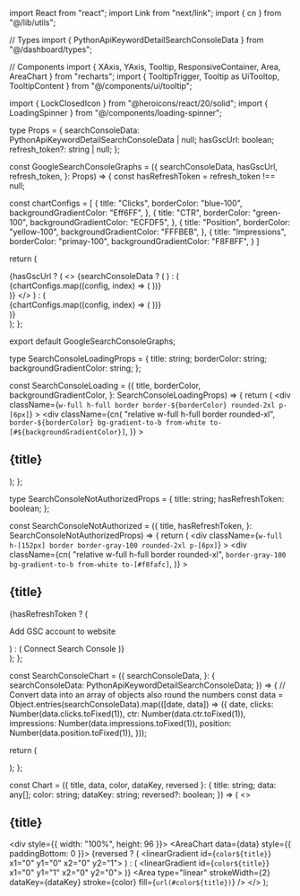 import React from "react";
import Link from "next/link";
import { cn } from "@/lib/utils";

// Types
import { PythonApiKeywordDetailSearchConsoleData } from "@/dashboard/types";

// Components
import { XAxis, YAxis, Tooltip, ResponsiveContainer, Area, AreaChart } from "recharts";
import { TooltipTrigger, Tooltip as UiTooltop, TooltipContent } from "@/components/ui/tooltip";

import { LockClosedIcon } from "@heroicons/react/20/solid";
import { LoadingSpinner } from "@/components/loading-spinner";

type Props = {
  searchConsoleData: PythonApiKeywordDetailSearchConsoleData | null;
  hasGscUrl: boolean;
  refresh_token?: string | null;
};

const GoogleSearchConsoleGraphs = ({
  searchConsoleData,
  hasGscUrl,
  refresh_token,
}: Props) => {
  const hasRefreshToken = refresh_token !== null;

  const chartConfigs = [
    {
      title: "Clicks",
      borderColor: "blue-100",
      backgroundGradientColor: "Eff6FF",
    },
    {
      title: "CTR",
      borderColor: "green-100",
      backgroundGradientColor: "ECFDF5",
    },
    {
      title: "Position",
      borderColor: "yellow-100",
      backgroundGradientColor: "FFFBEB",
    },
    {
      title: "Impressions",
      borderColor: "primay-100",
      backgroundGradientColor: "F8F8FF",
    }
  ]

  return (
    <div>
      {hasGscUrl ? (
        <>
          {searchConsoleData ? (
            <SearchConsoleChart searchConsoleData={searchConsoleData} />
          ) : (
            <div className="flex gap-4 w-full h-[152px]">
              {chartConfigs.map((config, index) => (
                <SearchConsoleLoading
                  key={index}
                  title={config.title}
                  borderColor={config.borderColor}
                  backgroundGradientColor={config.backgroundGradientColor}
                />
              ))}
            </div>
          )}
        </>
      ) : (
        <div className="flex gap-4 w-full h-[152px]">
          {chartConfigs.map((config, index) => (
            <SearchConsoleNotAuthorized
              key={index}
              title={config.title}
              hasRefreshToken={hasRefreshToken}
            /> 
          ))}
        </div>
      )}
    </div>
  );
};

export default GoogleSearchConsoleGraphs;

type SearchConsoleLoadingProps = {
  title: string;
  borderColor: string;
  backgroundGradientColor: string;
};

const SearchConsoleLoading = ({
  title,
  borderColor,
  backgroundGradientColor,
}: SearchConsoleLoadingProps) => {
  return (
    <div
      className={`w-full h-full border border-${borderColor} rounded-2xl p-[6px]`}
    >
      <div
        className={cn(
          "relative w-full h-full border rounded-xl",
          `border-${borderColor} bg-gradient-to-b from-white to-[#${backgroundGradientColor}]`,
        )}
      >
        <h2 className="ml-4 mt-4 text-base leading-6 font-medium text-gray-800">
          {title}
        </h2>
        <LoadingSpinner className="absolute left-1/2 top-1/2 -translate-x-1/2" />
      </div>
    </div>
  );
};

type SearchConsoleNotAuthorizedProps = {
  title: string;
  hasRefreshToken: boolean;
};

const SearchConsoleNotAuthorized = ({
  title,
  hasRefreshToken,
}: SearchConsoleNotAuthorizedProps) => {
  return (
    <div
      className={`w-full h-[152px] border border-gray-100 rounded-2xl p-[6px]`}
    >
      <div
        className={cn(
          "relative w-full h-full border rounded-xl",
          `border-gray-100 bg-gradient-to-b from-white to-[#f8fafc]`,
        )}
      >
        <h2 className="ml-4 mt-4 text-base leading-6 font-medium text-gray-800">
          {title}
        </h2>
        <div className="absolute left-1/2 top-1/2 -translate-x-1/2 -translate-y-1/3 flex flex-col justify-center gap-1">
          <UiTooltop>
            <TooltipTrigger>
              <LockClosedIcon className="w-8 h-8 text-gray-400 mx-auto" />
            </TooltipTrigger>
            <TooltipContent>
              {hasRefreshToken ? (
                <p className="text-gray-500 text-center">
                  Add GSC account to website
                </p>
              ) : (
                <Link
                  href="/app/settings/integrations"
                  className="text-primary-500 text-center"
                >
                  Connect Search Console
                </Link>
              )}
            </TooltipContent>
          </UiTooltop>
        </div>
      </div>
    </div>
  );
};

const SearchConsoleChart = ({
  searchConsoleData,
}: {
  searchConsoleData: PythonApiKeywordDetailSearchConsoleData;
}) => {
  // Convert data into an array of objects also round the numbers
  const data = Object.entries(searchConsoleData).map(([date, data]) => ({
    date,
    clicks: Number(data.clicks.toFixed(1)),
    ctr: Number(data.ctr.toFixed(1)),
    impressions: Number(data.impressions.toFixed(1)),
    position: Number(data.position.toFixed(1)),
  }));

  return (
    <div className="flex gap-4 w-full h-[152px]">
      <div className="w-full border border-blue-100 rounded-2xl p-[6px]">
        <div className="w-full border border-blue-100 rounded-xl bg-gradient-to-b from-white to-[#Eff6FF]">
          <Chart title="Clicks" data={data} color="#3B82F6" dataKey="clicks" />
        </div>
      </div>
      <div className="w-full border border-green-100 rounded-2xl p-[6px]">
        <div className="w-full border border-green-100 rounded-xl bg-gradient-to-b from-white to-[#ECFDF5]">
          <Chart title="CTR" data={data} color="#059669" dataKey="ctr" />
        </div>
      </div>
      <div className="w-full border border-yellow-100 rounded-2xl p-[6px]">
        <div className="w-full border border-yellow-100 rounded-xl bg-gradient-to-b from-white to-[#FFFBEB]">
          <Chart
            title="Position"
            data={data}
            color="#F59E0B"
            dataKey="position"
            reversed={true}
          />
        </div>
      </div>
      <div className="w-full border border-primary-100 rounded-2xl p-[6px]">
        <div className="w-full border border-primary-100 rounded-xl bg-gradient-to-b from-white to-[#F8F8FF]">
          <Chart
            title="Impressions"
            data={data}
            color="#7857FE"
            dataKey="impressions"
          />
        </div>
      </div>
    </div>
  );
};

const Chart = ({ title, data, color, dataKey, reversed }: {
  title: string;
  data: any[];
  color: string;
  dataKey: string;
  reversed?: boolean;
}) => (
  <>
    <h2 className="ml-4 mt-4 text-base leading-6 font-medium text-gray-800">
      {title}
    </h2>
    <div style={{ width: "100%", height: 96 }}>
<ResponsiveContainer>
  <AreaChart data={data} style={{ paddingBottom: 0 }}>
<defs>
  {reversed ? (
    <linearGradient id={`color${title}`} x1="0" y1="0" x2="0" y2="1">
      <stop offset="0%" stopColor={color} stopOpacity={0} />
      <stop offset="100%" stopColor={color} stopOpacity={0.15} />
    </linearGradient>
  ) : (
    <linearGradient id={`color${title}`} x1="0" y1="1" x2="0" y2="0">
      <stop offset="0%" stopColor={color} stopOpacity={0.15} />
      <stop offset="100%" stopColor={color} stopOpacity={0} />
    </linearGradient>
  )}
</defs>
    <XAxis dataKey="date" hide={true} />
    <YAxis reversed={reversed} axisLine={false} hide={true} />
    <Tooltip />
    <Area
      type="linear"
      strokeWidth={2}
      dataKey={dataKey}
      stroke={color}
      fill={`url(#color${title})`}
    />
  </AreaChart>
</ResponsiveContainer>
    </div>
  </>
);